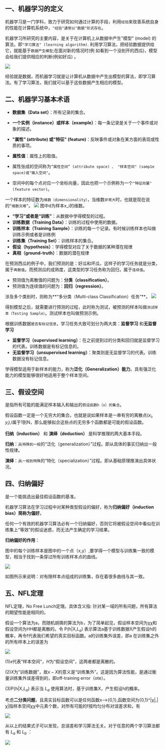 ## 一、机器学习的定义

机器学习是一门学科，致力于研究如何通过计算的手段，利用`经验`来玫善系统自身的性能在计算机系统中，`"经验"通常以"数据"形式存在`。

机器学习所研究的主要内容，是关于在计算机上从数据中产生"模型" (model) 的算法，即`"学习算法" (learning algorithm)`. 利用学习算法，把经验数据提供给它，就能基于`数据产生模型`;在面对新的情况时(例 如看到一个没剖开的西瓜)，模型会给我们提供相应的判断(例如好瓜) 。

![](https://github.com/SolerHo/WatermelonBook_machine_learning_note/blob/master/notebook/%E7%AC%AC%E4%B8%80%E7%AB%A0/Images/%E6%95%B0%E6%8D%AE%E4%B8%8E%E6%A8%A1%E5%9E%8B%E5%9B%BE.png)

经验就是数据，而机器学习就是让计算机从数据中产生出模型的算法，即学习算法。有了学习算法，我们就可以基于这些数据产生相应的模型。


## 二、机器学习基本术语
- **数据集（Data set）**：所有记录的集合。
- **一个实例（instance）或样本（example）**：每一条记录是关于一个事件或对象的描述。

- **"属性" (attribute) 或"特征" (feature)**：反映事件或对象在某方面的表现或性质的事项。
- **属性值**：属性上的取值。
- 属性张成的空间称为`“属性空间” (attribute space) 、 "样本空间" (samp1e space)或"输入空间"`。
- 空间中的每个点对应一个坐标向量，因此也把一个示例称为一个`"特征向量" (feature vector)`。

一个样本的特征数为`维数（dimensionality）`，当维数`非常大`时，也就是现在说的`“维数灾难”`。
![](https://github.com/SolerHo/WatermelonBook_machine_learning_note/blob/master/notebook/%E7%AC%AC%E4%B8%80%E7%AB%A0/Images/%E6%95%B0%E6%8D%AE%E9%9B%86.png)
图中d为样本x_i的维数。

- **“学习”或者是“训练”**：从数据中学得模型的过程。
- **训练数据（Training Data）**：训练的过程中使用的数据。
- **训练样本（Training Sample）**：训练的每一个记录。有时候训练样本也叫做训练示例或者是训练例
- **训练集（Training Set）**：训练样本的集合。
- **假设（hypothesis）**：学得模型对应了关于数据的某种潜在规律
- **真相（ground-truth）**：数据的潜在规律

在预测西瓜的例子中，我们预测的是：好瓜和坏瓜，这样子的学习任务就是分类，属于`离散值`。而预测瓜的成熟度，这类型的学习任务称为回归，属于`连续值`。
- 预测值为离散值的问题为：**分类（classification）**。
- 预测值为连续值的问题为：**回归（regression）**。

涉及多个类别时，则称为**“多分类（Multi-class Classification）任务”**。
![](https://github.com/SolerHo/WatermelonBook_machine_learning_note/blob/master/notebook/%E7%AC%AC%E4%B8%80%E7%AB%A0/Images/%E9%A2%84%E6%B5%8B%E4%BB%BB%E5%8A%A1.png)

得到模型之后，就需要进行预测的过程，此时称为测试，被预测的样本叫做`测试样本（Testing Sample）`。测试样本也叫做预测示例。


根据训练数据`是否有标记信息`，学习任务大致可划分为两大类：**监督学习** 和**无监督学习**
- **监督学习（supervised learning）**：在之前提到过的分类和回归就是监督学习的代表。训练数据是有标记信息的。
- **无监督学习（unsupervised learning）**：聚类则是无监督学习的代表。训练数据没有标记信息。

学得模型适用于新样本的能力，称为**泛化（Generalization）能力**。具有强泛化能力的模型能够很好地适用于整个样本空间。

## 三、假设空间
是指所有可能的能满足样本输入和输出的`假设函数h（x）的集合`。

假设函数一定是一个无穷大的集合。也就是说如果样本是一串有穷的离散点$(x_i,y_i)$,i属于1到N，那么能够拟合这些点的无穷多个函数都是可能的假设函数。

**归纳（induction）** 和 **演绎（deduction）** 是科学推理的两大基本手段。

**归纳**：从`特殊到一般`的“泛化（generalization）”过程。即从具体的事实归纳出一般性规律。

**演绎**：从`一般到特殊`的“特化（specialization）”过程。即从基础原理推演出具体状况。

## 四、归纳偏好
是一个能挑选出最佳假设函数的基准。

机器学习算法在学习过程中对某种类型假设的偏好，称为**归纳偏好（induction bias）简称为偏好**。

任何一个有效的机器学习算法必有一个归纳偏好，否则它将被假设空间中看似在训练集上“等效”的假设迷惑，而无法产生确定的学习结果。

**归纳偏好的作用**：

图中的每个训练样本是图中的一个点（x,y）,要学得一个模型与训练集一致的模型，相当于找到一条穿过所有训练样本点的曲线。

![](https://github.com/SolerHo/WatermelonBook_machine_learning_note/blob/master/notebook/%E7%AC%AC%E4%B8%80%E7%AB%A0/Images/%E5%BD%92%E7%BA%B3%E5%81%8F%E5%A5%BD.png)


如图所示来说明：对有限样本点组成的训练集，存在着很多曲线与其一致。

## 五、NFL定理
NFL定理，No Free Lunch定理。具体含义指: 针对某一域的所有问题，所有算法的期望性能是相同的。

假设一个算法为a，而随机胡猜的算法为b，为了简单起见，假设样本空间为χχ和假设空间为HH都是离散的。令 P(h|X,$L_a$) 表示算法a基于训练数据X产生假设h的概率，再令f代表我们希望的真实目标函数。a的训练集外误差，即a 在训练集之外的所有样本上的误差为

![](https://github.com/SolerHo/WatermelonBook_machine_learning_note/blob/master/notebook/%E7%AC%AC%E4%B8%80%E7%AB%A0/Images/%E6%A0%B7%E6%9C%AC%E9%9B%86%E7%9A%84%E8%AF%AF%E5%B7%AE.png)

(1)$x$代表“样本空间”，$H$为“假设空间”，这两者都是离散的。

(2)$X$为“训练数据”，故$x-X$的意义是“训练集外”。这是因为算法性能，是通过衡量训练集外误差得到的，即off-training error（ote）。

(3)P(h|X,$L_a$) 表示当 $L_a$ 使用算法时，基于训练集X，产生假设h的概率。

考虑**二分类问题**，且真实目标函数可以是任何函数x-->{0,1},函数空间为{0,1}^|χ|,|χ|指样本空间χχ中元素个数，对所有可能的f按均匀分布对误差求和，有 

![](https://github.com/SolerHo/WatermelonBook_machine_learning_note/blob/master/notebook/%E7%AC%AC%E4%B8%80%E7%AB%A0/Images/%E4%BA%8C%E5%88%86%E7%B1%BB%E9%97%AE%E9%A2%98%E7%9B%AE%E6%A0%87%E5%87%BD%E6%95%B0.png)

从以上的结果式子可以发现，总误差和学习算法无关。对于任意的两个学习算法都有 $L_a$ 和 $L_b$ ：

![](https://github.com/SolerHo/WatermelonBook_machine_learning_note/blob/master/notebook/%E7%AC%AC%E4%B8%80%E7%AB%A0/Images/%E6%9C%9F%E6%9C%9B%E6%80%A7%E8%83%BD.png)




